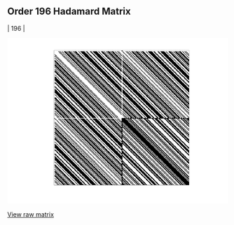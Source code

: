 ## Order 196 Hadamard Matrix

| 196 |

<img src="196.png" class="img-responsive" alt=""> 

[View raw matrix](order196.txt)
